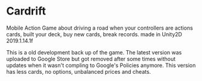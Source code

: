 # Cardrift
 Mobile Action Game about driving a road when your controllers are actions cards, built your deck, buy new cards, break records. made in Unity2D 2019.1.14.1f
 
This is a old development back up of the game. The latest version was uploaded to Google Store but got removed after some times without updates when it wasn't compling to Google's Policies anymore. This version has less cards, no options, unbalanced prices and cheats. 
